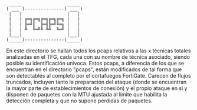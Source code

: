      _____                 _____ 
    ( ___ )---------------( ___ )
     |   |                 |   | 
     |   | ╔═╗╔═╗╔═╗╔═╗╔═╗ |   | 
     |   | ╠═╝║  ╠═╣╠═╝╚═╗ |   | 
     |   | ╩  ╚═╝╩ ╩╩  ╚═╝ |   | 
     |___|                 |___| 
    (_____)---------------(_____)
    
En este directorio se hallan todos los pcaps relativos a las x técnicas totales analizadas en el TFG, cada una con su nombre de técnica asociado, siendo posible su identificación unívoca.
Estos pcaps, a diferencia de los que se encuentran en el directorio "pcaps", están modificados de tal forma que son detectables al completo por el cortafuegos
FortiGate. Carecen de flujos truncados, incluyen tanto la preparación del ataque (donde se encuentran la mayor parte de establecimientos de conexión) y el propio ataque en sí y disponen de
paquetes con la MTU ajustada al límite que habilita la detección completa y que no supone pérdidas de paquetes.
